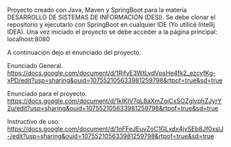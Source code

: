 Proyecto creado con Java, Maven y SpringBoot para la materia DESARROLLO DE SISTEMAS DE INFORMACIÓN (DESI).
Se debe clonar el repositorio y ejecutarlo con SpringBoot en cualquier IDE (Yo utilicé Intellij IDEA). Una vez iniciado el proyecto se debe acceder a la página principal: localhost:8080

A continuación dejo el enunciado del proyecto.

Enunciado General.
https://docs.google.com/document/d/1RjfvE3WtLvdVpsHe4fk2_ezcyfKg-xPD/edit?usp=sharing&ouid=107552105633981259798&rtpof=true&sd=true

Enunciado para el proyecto.
https://docs.google.com/document/d/1kIKIV7qL8aXmZojCxSOZglvphZJyrY2u/edit?usp=sharing&ouid=107552105633981259798&rtpof=true&sd=true

Instructivo de uso:
https://docs.google.com/document/d/1nFFeJEuvZoC1GLxdx4jvSEb8Jf0xslJ-/edit?usp=sharing&ouid=107552105633981259798&rtpof=true&sd=true
